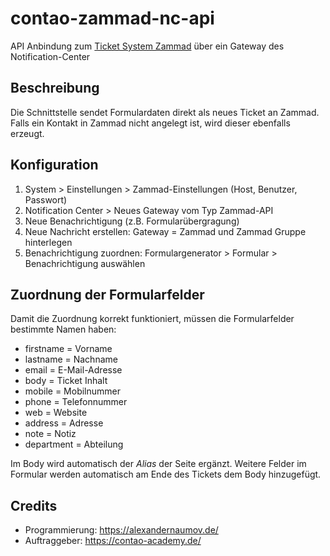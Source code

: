 # contao-zammad-nc-api
API Anbindung zum [Ticket System Zammad](https://zammad.com/) über ein Gateway des Notification-Center

## Beschreibung
Die Schnittstelle sendet Formulardaten direkt als neues Ticket an Zammad.
Falls ein Kontakt in Zammad nicht angelegt ist, wird dieser ebenfalls erzeugt.


## Konfiguration
1. System > Einstellungen > Zammad-Einstellungen (Host, Benutzer, Passwort)
2. Notification Center > Neues Gateway vom Typ Zammad-API
3. Neue Benachrichtigung (z.B. Formularübergragung)
4. Neue Nachricht erstellen: Gateway = Zammad und Zammad Gruppe hinterlegen
5. Benachrichtigung zuordnen: Formulargenerator > Formular > Benachrichtigung auswählen

## Zuordnung der Formularfelder
Damit die Zuordnung korrekt funktioniert, müssen die Formularfelder bestimmte Namen haben:
* firstname = Vorname
* lastname = Nachname
* email = E-Mail-Adresse
* body = Ticket Inhalt
* mobile = Mobilnummer
* phone = Telefonnummer
* web = Website
* address = Adresse
* note = Notiz
* department = Abteilung

Im Body wird automatisch der *Alias* der Seite ergänzt.
Weitere Felder im Formular werden automatisch am Ende des Tickets dem Body hinzugefügt.

## Credits
* Programmierung: https://alexandernaumov.de/
* Auftraggeber: https://contao-academy.de/
